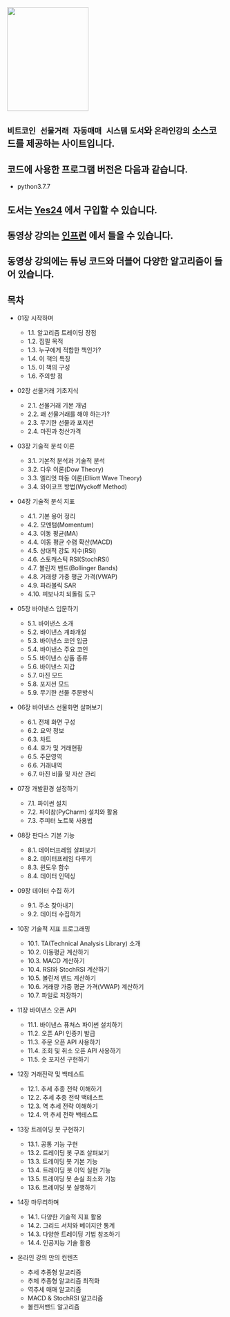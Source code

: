 <img src="http://image.yes24.com/goods/116195340/XL" width="188" height="240">
 
## `비트코인 선물거래 자동매매 시스템` `도서`와 `온라인강의` 소스코드를 제공하는 사이트입니다.
 
## 코드에 사용한 프로그램 버전은 다음과 같습니다. 
* python3.7.7
 
 
## 도서는 [Yes24](http://www.yes24.com/Product/Goods/116195340) 에서 구입할 수 있습니다.
## 동영상 강의는 [인프런](https://inf.run/DZiA) 에서 들을 수 있습니다.
## 동영상 강의에는 튜닝 코드와 더블어 다양한 알고리즘이 들어 있습니다.


## 목차
* 01장 시작하며
	- 1.1. 알고리즘 트레이딩 장점
	- 1.2. 집필 목적
	- 1.3. 누구에게 적합한 책인가?
	- 1.4. 이 책의 특징
	- 1.5. 이 책의 구성
	- 1.6. 주의할 점

* 02장 선물거래 기초지식
	- 2.1. 선물거래 기본 개념
	- 2.2. 왜 선물거래를 해야 하는가?
	- 2.3. 무기한 선물과 포지션
	- 2.4. 마진과 청산가격

* 03장 기술적 분석 이론
	- 3.1. 기본적 분석과 기술적 분석
	- 3.2. 다우 이론(Dow Theory)
	- 3.3. 엘리엇 파동 이론(Elliott Wave Theory)
	- 3.4. 와이코프 방법(Wyckoff Method)

* 04장 기술적 분석 지표
	- 4.1. 기본 용어 정리
	- 4.2. 모멘텀(Momentum)
	- 4.3. 이동 평균(MA)
	- 4.4. 이동 평균 수렴 확산(MACD)
	- 4.5. 상대적 강도 지수(RSI)
	- 4.6. 스토캐스틱 RSI(StochRSI)
	- 4.7. 볼린저 밴드(Bollinger Bands)
	- 4.8. 거래량 가중 평균 가격(VWAP)
	- 4.9. 파라볼릭 SAR
	- 4.10. 피보나치 되돌림 도구

* 05장 바이낸스 입문하기
	- 5.1. 바이낸스 소개
	- 5.2. 바이낸스 계좌개설
	- 5.3. 바이낸스 코인 입금
	- 5.4. 바이낸스 주요 코인
	- 5.5. 바이낸스 상품 종류
	- 5.6. 바이낸스 지갑
	- 5.7. 마진 모드
	- 5.8. 포지션 모드
	- 5.9. 무기한 선물 주문방식

* 06장 바이낸스 선물화면 살펴보기
	- 6.1. 전체 화면 구성
	- 6.2. 요약 정보
	- 6.3. 차트
	- 6.4. 호가 및 거래현황
	- 6.5. 주문영역
	- 6.6. 거래내역
	- 6.7. 마진 비율 및 자산 관리

* 07장 개발환경 설정하기
	- 7.1. 파이썬 설치
	- 7.2. 파이참(PyCharm) 설치와 활용
	- 7.3. 주피터 노트북 사용법

* 08장 판다스 기본 기능
	- 8.1. 데이터프레임 살펴보기
	- 8.2. 데이터프레임 다루기
	- 8.3. 윈도우 함수
	- 8.4. 데이터 인덱싱

* 09장 데이터 수집 하기
	- 9.1. 주소 찾아내기
	- 9.2. 데이터 수집하기

* 10장 기술적 지표 프로그래밍
	- 10.1. TA(Technical Analysis Library) 소개
	- 10.2. 이동평균 계산하기
	- 10.3. MACD 계산하기
	- 10.4. RSI와 StochRSI 계산하기
	- 10.5. 볼린저 밴드 계산하기
	- 10.6. 거래량 가중 평균 가격(VWAP) 계산하기
	- 10.7. 파일로 저장하기

* 11장 바이낸스 오픈 API
	- 11.1. 바이낸스 퓨쳐스 파이썬 설치하기 
	- 11.2. 오픈 API 인증키 발급
	- 11.3. 주문 오픈 API 사용하기
	- 11.4. 조회 및 취소 오픈 API 사용하기
	- 11.5. 숏 포지션 구현하기

* 12장 거래전략 및 백테스트
	- 12.1. 추세 추종 전략 이해하기
	- 12.2. 추세 추종 전략 백테스트
	- 12.3. 역 추세 전략 이해하기
	- 12.4. 역 추세 전략 백테스트

* 13장 트레이딩 봇 구현하기
	- 13.1. 공통 기능 구현
	- 13.2. 트레이딩 봇 구조 살펴보기
	- 13.3. 트레이딩 봇 기본 기능
	- 13.4. 트레이딩 봇 이익 실현 기능
	- 13.5. 트레이딩 봇 손실 최소화 기능
	- 13.6. 트레이딩 봇 실행하기

* 14장 마무리하며
	- 14.1. 다양한 기술적 지표 활용
	- 14.2. 그리드 서치와 베이지안 통계
	- 14.3. 다양한 트레이딩 기법 참조하기
	- 14.4. 인공지능 기술 활용

* 온라인 강의 만의 컨텐츠
	- 추세 추종형 알고리즘
	- 추체 추종형 알고리즘 최적화
	- 역추세 매매 알고리즘
	- MACD & StochRSI 알고리즘
	- 볼린저밴드 알고리즘
